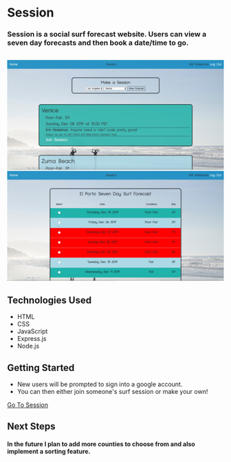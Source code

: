 # Session

### Session is a social surf forecast website. Users can view a seven day forecasts and then book a date/time to go.

## 
![Session Image](./public/images/home.jpg)
![Session Image](./public/images/forecast.jpg)

## Technologies Used
- HTML
- CSS
- JavaScript
- Express.js
- Node.js

## Getting Started
- New users will be prompted to sign into a google account.
- You can then either join someone's surf session or make your own!

[Go To Session](https://hink123.github.io/session/)

## Next Steps
#### In the future I plan to add more counties to choose from and also implement a sorting feature.



